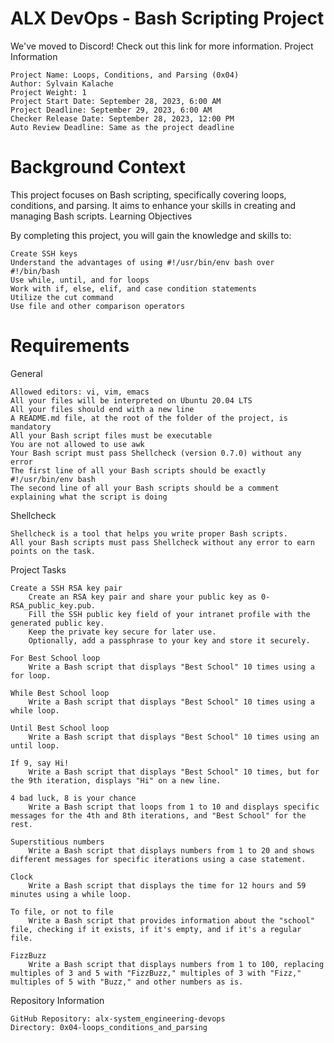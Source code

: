 # ALX DevOps - Bash Scripting Project

We've moved to Discord! Check out this link for more information.
Project Information

    Project Name: Loops, Conditions, and Parsing (0x04)
    Author: Sylvain Kalache
    Project Weight: 1
    Project Start Date: September 28, 2023, 6:00 AM
    Project Deadline: September 29, 2023, 6:00 AM
    Checker Release Date: September 28, 2023, 12:00 PM
    Auto Review Deadline: Same as the project deadline

# Background Context

This project focuses on Bash scripting, specifically covering loops, conditions, and parsing. It aims to enhance your skills in creating and managing Bash scripts.
Learning Objectives

By completing this project, you will gain the knowledge and skills to:

    Create SSH keys
    Understand the advantages of using #!/usr/bin/env bash over #!/bin/bash
    Use while, until, and for loops
    Work with if, else, elif, and case condition statements
    Utilize the cut command
    Use file and other comparison operators

# Requirements
General

    Allowed editors: vi, vim, emacs
    All your files will be interpreted on Ubuntu 20.04 LTS
    All your files should end with a new line
    A README.md file, at the root of the folder of the project, is mandatory
    All your Bash script files must be executable
    You are not allowed to use awk
    Your Bash script must pass Shellcheck (version 0.7.0) without any error
    The first line of all your Bash scripts should be exactly #!/usr/bin/env bash
    The second line of all your Bash scripts should be a comment explaining what the script is doing

Shellcheck

    Shellcheck is a tool that helps you write proper Bash scripts.
    All your Bash scripts must pass Shellcheck without any error to earn points on the task.

Project Tasks

    Create a SSH RSA key pair
        Create an RSA key pair and share your public key as 0-RSA_public_key.pub.
        Fill the SSH public key field of your intranet profile with the generated public key.
        Keep the private key secure for later use.
        Optionally, add a passphrase to your key and store it securely.

    For Best School loop
        Write a Bash script that displays "Best School" 10 times using a for loop.

    While Best School loop
        Write a Bash script that displays "Best School" 10 times using a while loop.

    Until Best School loop
        Write a Bash script that displays "Best School" 10 times using an until loop.

    If 9, say Hi!
        Write a Bash script that displays "Best School" 10 times, but for the 9th iteration, displays "Hi" on a new line.

    4 bad luck, 8 is your chance
        Write a Bash script that loops from 1 to 10 and displays specific messages for the 4th and 8th iterations, and "Best School" for the rest.

    Superstitious numbers
        Write a Bash script that displays numbers from 1 to 20 and shows different messages for specific iterations using a case statement.

    Clock
        Write a Bash script that displays the time for 12 hours and 59 minutes using a while loop.

    To file, or not to file
        Write a Bash script that provides information about the "school" file, checking if it exists, if it's empty, and if it's a regular file.

    FizzBuzz
        Write a Bash script that displays numbers from 1 to 100, replacing multiples of 3 and 5 with "FizzBuzz," multiples of 3 with "Fizz," multiples of 5 with "Buzz," and other numbers as is.

Repository Information

    GitHub Repository: alx-system_engineering-devops
    Directory: 0x04-loops_conditions_and_parsing
